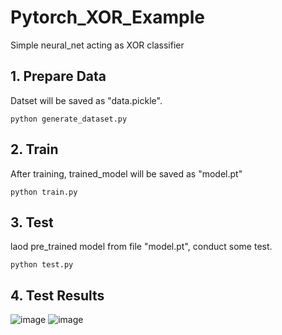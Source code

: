 # Pytorch_XOR_Example
Simple neural_net acting as XOR classifier

## 1. Prepare Data
Datset will be saved as "data.pickle".
~~~
python generate_dataset.py
~~~

## 2. Train
After training, trained_model will be saved as "model.pt"
~~~
python train.py
~~~

## 3. Test
laod pre_trained model from file "model.pt", conduct some test.
~~~
python test.py
~~~
## 4. Test Results
![image](https://user-images.githubusercontent.com/77431192/140401320-50c345d5-54b0-486e-bd24-764f96d89d22.png)
![image](https://user-images.githubusercontent.com/77431192/140401298-20e1d65a-8bd6-419c-af39-641e4e54af79.png)

